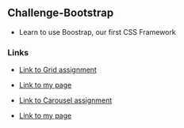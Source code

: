 ## Challenge-Bootstrap

- Learn to use Boostrap, our first CSS Framework

### Links

- [Link to Grid assignment](https://github.com/becodeorg/atw-giertz-2-17/blob/master/1.The-Fields/4.HTML-CSS/3.CSS-Frameworks/1.Exercise-Grid-Away.md)
- [Link to my page](https://nbenin.github.io/challenge-bootstrap/grid)


- [Link to Carousel assignment](https://github.com/becodeorg/atw-giertz-2-17/blob/master/1.The-Fields/4.HTML-CSS/3.CSS-Frameworks/2.Exercise-Carousel.md)
- [Link to my page](https://nbenin.github.io/challenge-bootstrap/carousel)
